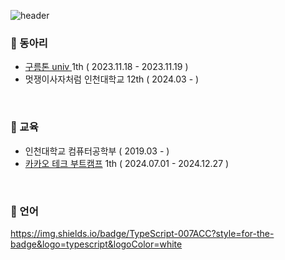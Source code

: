 ![header](https://capsule-render.vercel.app/api?type=cylinder&color=e7dcbc&height=70&section=header&text=사공광열&fontSize=20&fontColor=523220)


### 🍞 동아리
- [구름톤 univ ](https://teamnexters.com/) 1th ( 2023.11.18 - 2023.11.19 )
- 멋쟁이사자처럼 인천대학교 12th ( 2024.03 -  )


<br/> 

### 🍞 교육
- 인천대학교 컴퓨터공학부 ( 2019.03 - )
- [카카오 테크 부트캠프](https://ktb.goorm.io/) 1th ( 2024.07.01 - 2024.12.27 )

<br/>   

### 🍞 언어
https://img.shields.io/badge/TypeScript-007ACC?style=for-the-badge&logo=typescript&logoColor=white

<br/>  
